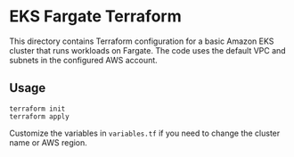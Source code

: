 # EKS Fargate Terraform

This directory contains Terraform configuration for a basic Amazon EKS cluster
that runs workloads on Fargate. The code uses the default VPC and subnets in the
configured AWS account.

## Usage

```
terraform init
terraform apply
```

Customize the variables in `variables.tf` if you need to change the cluster name
or AWS region.
